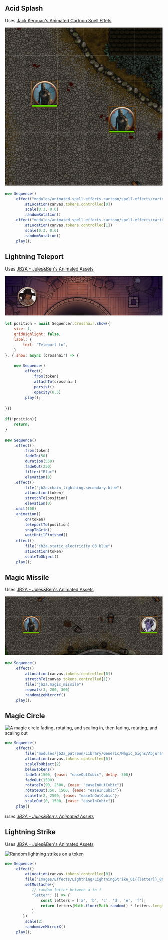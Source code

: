 ## Acid Splash

Uses [Jack Kerouac's Animated Cartoon Spell Effets](https://foundryvtt.com/packages/animated-spell-effects-cartoon)

![Acid splash hitting two tokens with random rotation and scales](images/acid_splash.gif)

```js
new Sequence()
	.effect("modules/animated-spell-effects-cartoon/spell-effects/cartoon/water/acid_splash_CIRCLE_01.webm")
		.atLocation(canvas.tokens.controlled[0])
		.scale(0.3, 0.6)
		.randomRotation()
	.effect("modules/animated-spell-effects-cartoon/spell-effects/cartoon/water/acid_splash_CIRCLE_01.webm")
		.atLocation(canvas.tokens.controlled[1])
		.scale(0.3, 0.6)
		.randomRotation()
	.play();
```

## Lightning Teleport

Uses [JB2A - Jules&Ben's Animated Assets](https://foundryvtt.com/packages/JB2A_DnD5e)

![Animation showing the Sequencer](images/Animation2.gif)

```js
let position = await Sequencer.Crosshair.show({
	size: 1,
	gridHighlight: false,
	label: {
		text: "Teleport to",
	}
}, { show: async (crosshair) => {

	new Sequence()
		.effect()
			.from(token)
			.attachTo(crosshair)
			.persist()
			.opacity(0.5)
		.play();

}})

if(!position){
	return;
}

new Sequence()
	.effect()
		.from(token)
		.fadeIn(50)
		.duration(550)
		.fadeOut(250)
		.filter("Blur")
		.elevation(0)
	.effect()
		.file("jb2a.chain_lightning.secondary.blue")
		.atLocation(token)
		.stretchTo(position)
		.elevation(0)
	.wait(100)
	.animation()
		.on(token)
		.teleportTo(position)
		.snapToGrid()
		.waitUntilFinished()
	.effect()
		.file("jb2a.static_electricity.03.blue")
		.atLocation(token)
		.scaleToObject()
	.play();
```

## Magic Missile

Uses [JB2A - Jules&Ben's Animated Assets](https://foundryvtt.com/packages/JB2A_DnD5e)

![One token firing three magic missiles on another token](images/magic_missile.gif)
```js
new Sequence()
	.effect()
		.atLocation(canvas.tokens.controlled[0])
		.stretchTo(canvas.tokens.controlled[1])
		.file("jb2a.magic_missile")
		.repeats(3, 200, 300)
		.randomizeMirrorY()
	.play();
```

## Magic Circle

![A magic circle fading, rotating, and scaling in, then fading, rotating, and scaling out](images/scalerotationfade.gif)

```js
new Sequence()
	.effect()
		.file("modules/jb2a_patreon/Library/Generic/Magic_Signs/Abjuration_01_Blue_Circle_800x800.webm")
		.atLocation(canvas.tokens.controlled[0])
		.scaleToObject(2)
		.belowTokens()
		.fadeIn(1500, {ease: "easeOutCubic", delay: 500})
		.fadeOut(1500)
		.rotateIn(90, 2500, {ease: "easeInOutCubic"})
		.rotateOut(350, 1500, {ease: "easeInCubic"})
		.scaleIn(2, 2500, {ease: "easeInOutCubic"})
		.scaleOut(0, 1500, {ease: "easeInCubic"})
	.play()
```

*Uses [JB2A - Jules&Ben's Animated Assets](https://foundryvtt.com/packages/JB2A_DnD5e)*

## Lightning Strike

Uses [JB2A - Jules&Ben's Animated Assets](https://foundryvtt.com/packages/JB2A_DnD5e)

![Random lightning strikes on a token](images/lightning_strike.gif)

```js
new Sequence()
	.effect()
		.atLocation(canvas.tokens.controlled[0])
		.file('Images/Effects/Lightning/LightningStrike_01{{letter}}_800x800.webm')
		.setMustache({
			// random letter between a to f
			"letter": () => {
				const letters = ['a', 'b', 'c', 'd', 'e', 'f']; 
				return letters[Math.floor(Math.random() * letters.length)];
			}
		})
		.scale(2)
		.randomizeMirrorX()
	.play();
```
